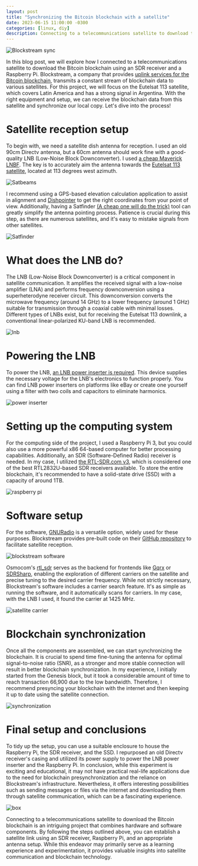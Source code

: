 ```yaml
---
layout: post
title: "Synchronizing the Bitcoin blockchain with a satellite"
date: 2023-06-15 11:00:00 -0300
categories: [linux, diy]
description: Connecting to a telecommunications satellite to download the Bitcoin blockchain using a SDR receiver and Raspberry Pi
---
```


![Blockstream sync](/assets/images/satellite-bitcoin-blockchain-1/sync.jpg)

In this blog post, we will explore how I connected to a telecommunications satellite to download the Bitcoin blockchain using an SDR receiver and a Raspberry Pi. Blockstream, a company that provides [uplink services for the Bitcoin blockchain](https://blockstream.com/satellite/), transmits a constant stream of blockchain data to various satellites. For this project, we will focus on the Eutelsat 113 satellite, which covers Latin America and has a strong signal in Argentina. With the right equipment and setup, we can receive the blockchain data from this satellite and synchronize our local copy. Let's dive into the process!

# Satellite reception setup
To begin with, we need a satellite dish antenna for reception. I used an old 90cm Directv antenna, but a 60cm antenna should work fine with a good-quality LNB (Low-Noise Block Downconverter). I used [a cheap Maverick LNBF](https://www.ebay.com/itm/165891265162). The key is to accurately aim the antenna towards the [Eutelsat 113 satellite](https://www.eutelsat.com/en/satellites/eutelsat-113-west.html), located at 113 degrees west azimuth.

![Satbeams](/assets/images/satellite-bitcoin-blockchain-1/satbeams.jpg)


I recommend using a GPS-based elevation calculation application to assist in alignment and [Dishpointer](https://www.dishpointer.com/) to get the right coordinates from your point of view. Additionally, having a Satfinder [(A cheap one will do the trick)](https://www.amazon.com/dp/B088RHFCSS) tool can greatly simplify the antenna pointing process. Patience is crucial during this step, as there are numerous satellites, and it's easy to mistake signals from other satellites.

![Satfinder](/assets/images/satellite-bitcoin-blockchain-1/satfinder.jpg)


# What does the LNB do?
The LNB (Low-Noise Block Downconverter) is a critical component in satellite communication. It amplifies the received signal with a low-noise amplifier (LNA) and performs frequency downconversion using a superheterodyne receiver circuit. This downconversion converts the microwave frequency (around 14 GHz) to a lower frequency (around 1 GHz) suitable for transmission through a coaxial cable with minimal losses. Different types of LNBs exist, but for receiving the Eutelsat 113 downlink, a conventional linear-polarized KU-band LNB is recommended.

![lnb](/assets/images/satellite-bitcoin-blockchain-1/lnb.jpg)


# Powering the LNB
To power the LNB, [an LNB power inserter is required](https://www.amazon.com/dp/B005AME7Y8). This device supplies the necessary voltage for the LNB's electronics to function properly. You can find LNB power inserters on platforms like eBay or create one yourself using a filter with two coils and capacitors to eliminate harmonics.

![power inserter](/assets/images/satellite-bitcoin-blockchain-1/power-inserter.jpg)


# Setting up the computing system
For the computing side of the project, I used a Raspberry Pi 3, but you could also use a more powerful x86 64-based computer for better processing capabilities. Additionally, an SDR (Software-Defined Radio) receiver is needed. In my case, I utilized [the RTL-SDR.com v3](https://www.amazon.com/dp/B09533D59Y), which is considered one of the best RTL2832U-based SDR receivers available. To store the entire blockchain, it's recommended to have a solid-state drive (SSD) with a capacity of around 1TB.

![raspberry pi](/assets/images/satellite-bitcoin-blockchain-1/raspberry-1.jpg)


# Software setup
For the software, [GNURadio](https://www.gnuradio.org/) is a versatile option, widely used for these purposes. Blockstream provides pre-built code on their [GitHub repository](https://github.com/Blockstream/satellite) to facilitate satellite reception.

![blockstream software](/assets/images/satellite-bitcoin-blockchain-1/blockstream-software-1.jpg)


Osmocom's [rtl_sdr](https://github.com/osmocom/rtl-sdr) serves as the backend for frontends like [Gqrx](https://gqrx.dk/) or [SDRSharp](https://airspy.com/download/), enabling the exploration of different carriers on the satellite and precise tuning to the desired carrier frequency. While not strictly necessary, Blockstream's software includes a carrier search feature. It's as simple as running the software, and it automatically scans for carriers. In my case, with the LNB I used, it found the carrier at 1425 MHz.

![satellite carrier](/assets/images/satellite-bitcoin-blockchain-1/carrier.jpg)


# Blockchain synchronization
Once all the components are assembled, we can start synchronizing the blockchain. It is crucial to spend time fine-tuning the antenna for optimal signal-to-noise ratio (SNR), as a stronger and more stable connection will result in better blockchain synchronization. In my experience, I initially started from the Genesis block, but it took a considerable amount of time to reach transaction 66,900 due to the low bandwidth. Therefore, I recommend presyncing your blockchain with the internet and then keeping it up to date using the satellite connection.

![synchronization](/assets/images/satellite-bitcoin-blockchain-1/synchronization.jpg)


# Final setup and conclusions
To tidy up the setup, you can use a suitable enclosure to house the Raspberry Pi, the SDR receiver, and the SSD. I repurposed an old Directv receiver's casing and utilized its power supply to power the LNB power inserter and the Raspberry Pi. In conclusion, while this experiment is exciting and educational, it may not have practical real-life applications due to the need for blockchain presynchronization and the reliance on Blockstream's infrastructure. Nevertheless, it offers interesting possibilities such as sending messages or files via the internet and downloading them through satellite communication, which can be a fascinating experience.

![box](/assets/images/satellite-bitcoin-blockchain-1/box.jpg)


Connecting to a telecommunications satellite to download the Bitcoin blockchain is an intriguing project that combines hardware and software components. By following the steps outlined above, you can establish a satellite link using an SDR receiver, Raspberry Pi, and an appropriate antenna setup. While this endeavor may primarily serve as a learning experience and experimentation, it provides valuable insights into satellite communication and blockchain technology.